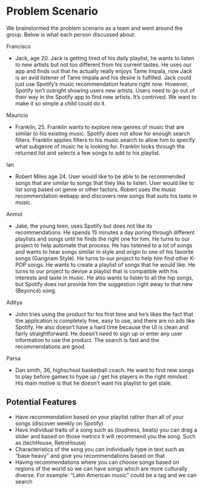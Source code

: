 # Problem Scenario

We brainstormed the problem scenario as a team and went around the group. Below is what each person discussed about.

Francisco
* Jack, age 20. Jack is getting tired of his daily playlist, he wants to listen to new artists but not too different from his current tastes. He uses our app and finds out that he actually really enjoys Tame Impala, now Jack is an avid listener of Tame Impala and his desire is fulfilled. Jack could just use Spotify’s music recommendation feature right now. However, Spotify isn’t outright showing users new artists. Users need to go out of their way in the Spotify app to find new artists. It’s contrived. We want to make it so simple a child could do it.

Mauricio
* Franklin, 25. Franklin wants to explore new genres of music that are similar to his existing music. Spotify does not allow for enough search filters. Franklin applies filters to his music search to allow him to specify what subgenre of music he is looking for. Franklin looks through the returned list and selects a few songs to add to his playlist.

Ian
* Robert Miles age 24. User would like to be able to be recommended songs that are similar to songs that they like to listen. User would like to list song based on genre or other factors. Robert uses the music recommendation webapp and discovers new songs that suits his taste in music.

Anmol
* Jake, the young teen, uses Spotify but does not like its recommendations. He spends 15 minutes a day poring through different playlists and songs until he finds the right one for him. He turns to our project to help automate that process. He has listened to a lot of songs and wants to hear songs similar in style and origin to one of his favorite songs (Gangnam Style). He turns to our project to help him find other K-POP songs. He wants to create a playlist of songs that he would like. He turns to our project to devise a playlist that is compatible with his interests and taste in music. He also wants to listen to all the hip songs, but Spotify does not provide him the suggestion right away to that new (Beyoncé) song.

Aditya
* John tries using the product for his first time and he’s likes the fact that the application is completely free, easy to use, and there are no ads like Spotify. He also doesn’t have a hard time because the UI is clean and fairly straightforward. He doesn’t need to sign up or enter any user information to use the product. The search is fast and the recommendations are good.

Parsa
* Dan smith, 36, highschool basketball coach. He want to find new songs to play before games to hype up / get his players in the right mindset. His main motive is that he doesn’t want his playlist to get stale.


## Potential Features
* Have recommendation based on your playlist rather than all of your songs (discover weekly on Spotify)
* Have individual traits of a song such as (loudness, beats) you can drag a slider and based on those metrics it will recommend you the song. Such as (techHouse, RetroHouse)
* Characteristics of the song you can individually type in text such as “base heavy” and give you recommendations based on that
* Having recommendations where you can choose songs based on regions of the world so we can have songs which are more culturally diverse. For example: “Latin American music” could be a tag and we can search
